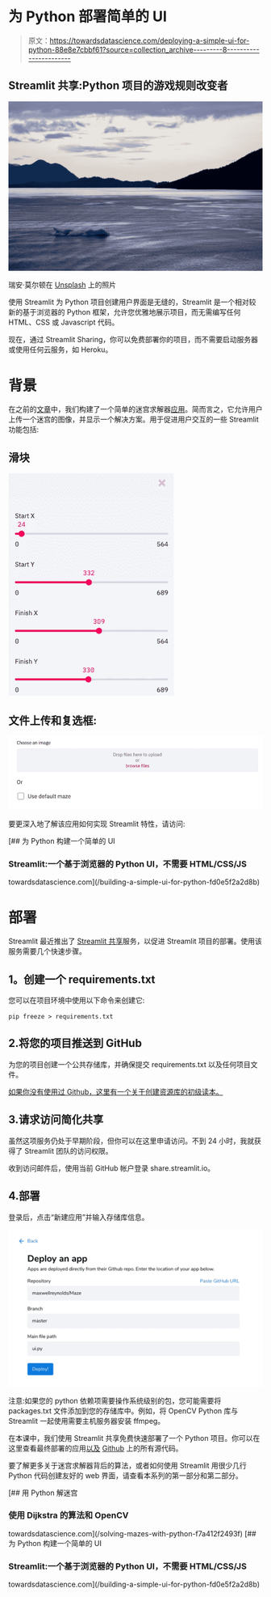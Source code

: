 # 为 Python 部署简单的 UI

> 原文：<https://towardsdatascience.com/deploying-a-simple-ui-for-python-88e8e7cbbf61?source=collection_archive---------8----------------------->

## Streamlit 共享:Python 项目的游戏规则改变者

![](img/dc90d6e8100a19cd06d7e9739dbb804b.png)

瑞安·莫尔顿在 [Unsplash](https://unsplash.com?utm_source=medium&utm_medium=referral) 上的照片

使用 Streamlit 为 Python 项目创建用户界面是无缝的，Streamlit 是一个相对较新的基于浏览器的 Python 框架，允许您优雅地展示项目，而无需编写任何 HTML、CSS 或 Javascript 代码。

现在，通过 Streamlit Sharing，你可以免费部署你的项目，而不需要启动服务器或使用任何云服务，如 Heroku。

# 背景

在之前的[文章](/solving-mazes-with-python-f7a412f2493f)中，我们构建了一个简单的迷宫求解器[应用](https://share.streamlit.io/maxwellreynolds/maze/ui.py)。简而言之，它允许用户上传一个迷宫的图像，并显示一个解决方案。用于促进用户交互的一些 Streamlit 功能包括:

## 滑块

![](img/900a251bf2bb65490712158778346444.png)

## 文件上传和复选框:

![](img/7fb932e6d7e3e3f5648239576898dba4.png)

要更深入地了解该应用如何实现 Streamlit 特性，请访问:

[](/building-a-simple-ui-for-python-fd0e5f2a2d8b) [## 为 Python 构建一个简单的 UI

### Streamlit:一个基于浏览器的 Python UI，不需要 HTML/CSS/JS

towardsdatascience.com](/building-a-simple-ui-for-python-fd0e5f2a2d8b) 

# 部署

Streamlit 最近推出了 [Streamlit 共享](https://www.streamlit.io/sharing)服务，以促进 Streamlit 项目的部署。使用该服务需要几个快速步骤。

## **1。创建一个 requirements.txt**

您可以在项目环境中使用以下命令来创建它:

```
pip freeze > requirements.txt
```

## 2.将您的项目推送到 GitHub

为您的项目创建一个公共存储库，并确保提交 requirements.txt 以及任何项目文件。

[如果你没有使用过 Github，这里有一个关于创建资源库的初级读本。](https://medium.com/@soufianerafik/how-to-add-a-local-project-to-github-on-macos-94a64659612b)

## 3.请求访问简化共享

虽然这项服务仍处于早期阶段，但你可以在这里申请访问。不到 24 小时，我就获得了 Streamlit 团队的访问权限。

收到访问邮件后，使用当前 GitHub 帐户登录 share.streamlit.io。

## 4.部署

登录后，点击“新建应用”并输入存储库信息。

![](img/2a7e217f06a29c6759319248feb8fcfb.png)

注意:如果您的 python 依赖项需要操作系统级别的包，您可能需要将 packages.txt 文件添加到您的存储库中。例如，将 OpenCV Python 库与 Streamlit 一起使用需要主机服务器安装 ffmpeg。

在本课中，我们使用 Streamlit 共享免费快速部署了一个 Python 项目。你可以在这里查看最终部署的应用[以及](https://share.streamlit.io/maxwellreynolds/maze/ui.py) [Github](https://github.com/maxwellreynolds/Maze) 上的所有源代码。

要了解更多关于迷宫求解器背后的算法，或者如何使用 Streamlit 用很少几行 Python 代码创建友好的 web 界面，请查看本系列的第一部分和第二部分。

[](/solving-mazes-with-python-f7a412f2493f) [## 用 Python 解迷宫

### 使用 Dijkstra 的算法和 OpenCV

towardsdatascience.com](/solving-mazes-with-python-f7a412f2493f) [](/building-a-simple-ui-for-python-fd0e5f2a2d8b) [## 为 Python 构建一个简单的 UI

### Streamlit:一个基于浏览器的 Python UI，不需要 HTML/CSS/JS

towardsdatascience.com](/building-a-simple-ui-for-python-fd0e5f2a2d8b)